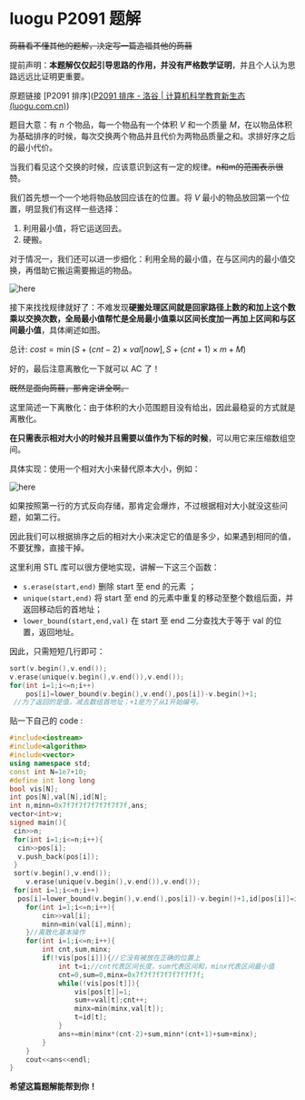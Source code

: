 # luogu P2091 题解

~~蒟蒻看不懂其他的题解，决定写一篇造福其他的蒟蒻~~

提前声明：**本题解仅仅起引导思路的作用，并没有严格数学证明**，并且个人认为思路远远比证明更重要。

原题链接 [P2091 排序]([P2091 排序 - 洛谷 | 计算机科学教育新生态 (luogu.com.cn)](https://www.luogu.com.cn/problem/P2091))

题目大意：有 $n$ 个物品，每一个物品有一个体积 $V$ 和一个质量 $M$，在以物品体积为基础排序的时候，每次交换两个物品并且代价为两物品质量之和。求排好序之后的最小代价。

当我们看见这个交换的时候，应该意识到这有一定的规律。~~n和m的范围表示很赞~~。

我们首先想一个一个地将物品放回应该在的位置。将 $V$ 最小的物品放回第一个位置，明显我们有这样一些选择：

1. 利用最小值，将它运送回去。
2. 硬搬。

对于情况一，我们还可以进一步细化：利用全局的最小值，在与区间内的最小值交换，再借助它搬运需要搬运的物品。

![here](https://cdn.luogu.com.cn/upload/image_hosting/anm29yyl.png)

接下来找找规律就好了：不难发现**硬搬处理区间就是回家路径上数的和加上这个数乘以交换次数，全局最小值帮忙是全局最小值乘以区间长度加一再加上区间和与区间最小值**，具体阐述如图。

总计: $cost=\min(S+(cnt-2) \times val[now],S+(cnt+1) \times m+M)$

好的，最后注意离散化一下就可以 AC 了！

~~既然是面向蒟蒻，那肯定讲全啊。~~

这里简述一下离散化：由于体积的大小范围题目没有给出，因此最稳妥的方式就是离散化。

**在只需表示相对大小的时候并且需要以值作为下标的时候**，可以用它来压缩数组空间。

具体实现：使用一个相对大小来替代原本大小，例如：

![here](https://cdn.luogu.com.cn/upload/image_hosting/4df2i6fa.png)

如果按照第一行的方式反向存储，那肯定会爆炸，不过根据相对大小就没这些问题，如第二行。

因此我们可以根据排序之后的相对大小来决定它的值是多少，如果遇到相同的值，不要犹豫，直接干掉。

这里利用 STL 库可以很方便地实现，讲解一下这三个函数：

- `s.erase(start,end)` 删除 start 至 end 的元素 ；
- `unique(start,end)` 将 start 至 end 的元素中重复的移动至整个数组后面，并返回移动后的首地址；
- `lower_bound(start,end,val)`  在 start 至 end 二分查找大于等于 val 的位置，返回地址。

因此，只需短短几行即可：

```cpp
sort(v.begin(),v.end());
v.erase(unique(v.begin(),v.end()),v.end());
for(int i=1;i<=n;i++)
    pos[i]=lower_bound(v.begin(),v.end(),pos[i])-v.begin()+1;
 //为了返回的是值，减去数组首地址；+1是为了从1开始编号。
```

贴一下自己的 code :

```cpp
#include<iostream>
#include<algorithm>
#include<vector>
using namespace std;
const int N=1e7+10;
#define int long long
bool vis[N];
int pos[N],val[N],id[N];
int n,minn=0x7f7f7f7f7f7f7f7f,ans;
vector<int>v;
signed main(){
 cin>>n;
 for(int i=1;i<=n;i++){
  cin>>pos[i];
  v.push_back(pos[i]);
 }
 sort(v.begin(),v.end());
    v.erase(unique(v.begin(),v.end()),v.end());
 for(int i=1;i<=n;i++)
  pos[i]=lower_bound(v.begin(),v.end(),pos[i])-v.begin()+1,id[pos[i]]=i;
    for(int i=1;i<=n;i++){
        cin>>val[i];
        minn=min(val[i],minn);
    }//离散化基本操作
    for(int i=1;i<=n;i++){
        int cnt,sum,minx;
        if(!vis[pos[i]]){//它没有被放在正确的位置上
            int t=i;//cnt代表区间长度，sum代表区间和，minx代表区间最小值
            cnt=0,sum=0,minx=0x7f7f7f7f7f7f7f7f;
            while(!vis[pos[t]]){
                vis[pos[t]]=1;
                sum+=val[t];cnt++;
                minx=min(minx,val[t]);
                t=id[t];
            }
            ans+=min(minx*(cnt-2)+sum,minn*(cnt+1)+sum+minx);
        }
    }
    cout<<ans<<endl;
}
```

**希望这篇题解能帮到你！**
